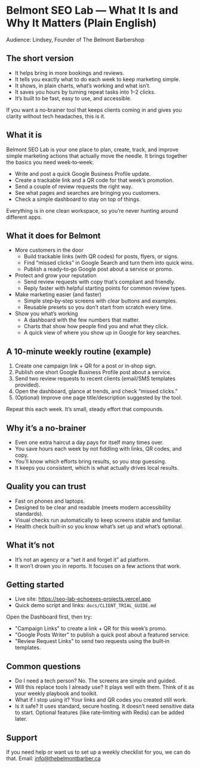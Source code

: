 # Belmont SEO Lab — What It Is and Why It Matters (Plain English)

Audience: Lindsey, Founder of The Belmont Barbershop

## The short version
- It helps bring in more bookings and reviews.
- It tells you exactly what to do each week to keep marketing simple.
- It shows, in plain charts, what’s working and what isn’t.
- It saves you hours by turning repeat tasks into 1–2 clicks.
- It’s built to be fast, easy to use, and accessible.

If you want a no‑brainer tool that keeps clients coming in and gives you clarity without tech headaches, this is it.

## What it is
Belmont SEO Lab is your one place to plan, create, track, and improve simple marketing actions that actually move the needle. It brings together the basics you need week‑to‑week:

- Write and post a quick Google Business Profile update.
- Create a trackable link and a QR code for that week’s promotion.
- Send a couple of review requests the right way.
- See what pages and searches are bringing you customers.
- Check a simple dashboard to stay on top of things.

Everything is in one clean workspace, so you’re never hunting around different apps.

## What it does for Belmont
- More customers in the door
  - Build trackable links (with QR codes) for posts, flyers, or signs.
  - Find “missed clicks” in Google Search and turn them into quick wins.
  - Publish a ready‑to‑go Google post about a service or promo.
- Protect and grow your reputation
  - Send review requests with copy that’s compliant and friendly.
  - Reply faster with helpful starting points for common review types.
- Make marketing easier (and faster)
  - Simple step‑by‑step screens with clear buttons and examples.
  - Reusable presets so you don’t start from scratch every time.
- Show you what’s working
  - A dashboard with the few numbers that matter.
  - Charts that show how people find you and what they click.
  - A quick view of where you show up in Google for key searches.

## A 10‑minute weekly routine (example)
1) Create one campaign link + QR for a post or in‑shop sign.
2) Publish one short Google Business Profile post about a service.
3) Send two review requests to recent clients (email/SMS templates provided).
4) Open the dashboard, glance at trends, and check “missed clicks.”
5) (Optional) Improve one page title/description suggested by the tool.

Repeat this each week. It’s small, steady effort that compounds.

## Why it’s a no‑brainer
- Even one extra haircut a day pays for itself many times over.
- You save hours each week by not fiddling with links, QR codes, and copy.
- You’ll know which efforts bring results, so you stop guessing.
- It keeps you consistent, which is what actually drives local results.

## Quality you can trust
- Fast on phones and laptops.
- Designed to be clear and readable (meets modern accessibility standards).
- Visual checks run automatically to keep screens stable and familiar.
- Health check built‑in so you know what’s set up and what’s optional.

## What it’s not
- It’s not an agency or a “set it and forget it” ad platform.
- It won’t drown you in reports. It focuses on a few actions that work.

## Getting started
- Live site: https://seo-lab-echoexes-projects.vercel.app
- Quick demo script and links: `docs/CLIENT_TRIAL_GUIDE.md`

Open the Dashboard first, then try:
- "Campaign Links" to create a link + QR for this week’s promo.
- "Google Posts Writer" to publish a quick post about a featured service.
- "Review Request Links" to send two requests using the built‑in templates.

## Common questions
- Do I need a tech person? No. The screens are simple and guided.
- Will this replace tools I already use? It plays well with them. Think of it as your weekly playbook and toolkit.
- What if I stop using it? Your links and QR codes you created still work.
- Is it safe? It uses standard, secure hosting. It doesn’t need sensitive data to start. Optional features (like rate‑limiting with Redis) can be added later.

## Support
If you need help or want us to set up a weekly checklist for you, we can do that. Email: info@thebelmontbarber.ca
